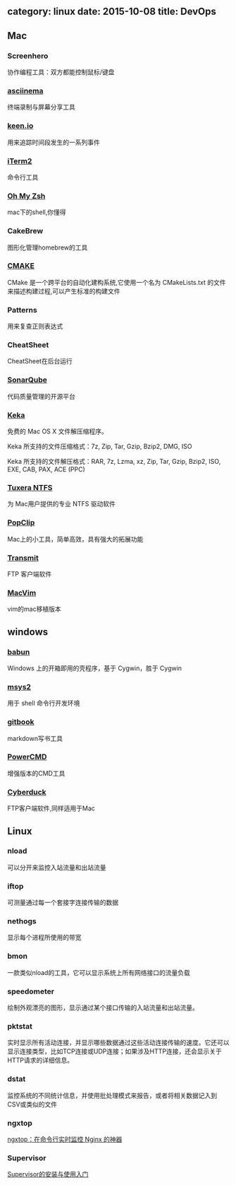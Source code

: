 category: linux
date: 2015-10-08
title: DevOps
---
## Mac

### Screenhero
协作编程工具：双方都能控制鼠标/键盘

### [asciinema](https://asciinema.org)
终端录制与屏幕分享工具

### [keen.io](https://keen.io)
用来追踪时间段发生的一系列事件

### [iTerm2](http://www.iterm2.com/)
命令行工具 

### [Oh My Zsh](http://ohmyz.sh/)
mac下的shell,你懂得

### CakeBrew
图形化管理homebrew的工具

### [CMAKE](https://cmake.org/)
CMake 是一个跨平台的自动化建构系统,它使用一个名为 CMakeLists.txt 的文件来描述构建过程,可以产生标准的构建文件

### Patterns
用来复查正则表达式

### CheatSheet
CheatSheet在后台运行

### [SonarQube](http://www.sonarqube.org/)
代码质量管理的开源平台

### [Keka](http://www.kekaosx.com/zh-cn/)
免费的 Mac OS X 文件解压缩程序。

Keka 所支持的文件压缩格式：7z, Zip, Tar, Gzip, Bzip2, DMG, ISO

Keka 所支持的文件解压格式：RAR, 7z, Lzma, xz, Zip, Tar, Gzip, Bzip2, ISO, EXE, CAB, PAX, ACE (PPC)

### [Tuxera NTFS](http://www.tuxera.com/products/tuxera-ntfs-for-mac/)
为 Mac用户提供的专业 NTFS 驱动软件

### [PopClip](http://sspai.com/25483)
Mac上的小工具，简单高效，具有强大的拓展功能

### [Transmit]()
FTP 客户端软件

### [MacVim](http://www.macupdate.com/app/mac/25988/macvim)
vim的mac移植版本

## windows

### [babun](http://babun.github.io/)
Windows 上的开箱即用的壳程序，基于 Cygwin，胜于 Cygwin

### [msys2](http://msys2.github.io/)
用于 shell 命令行开发环境

### [gitbook]()
markdown写书工具

### [PowerCMD](http://www.powercmd.com/)
增强版本的CMD工具

### [Cyberduck](https://cyberduck.io/)
FTP客户端软件,同样适用于Mac

## Linux

### nload
可以分开来监控入站流量和出站流量

### iftop
可测量通过每一个套接字连接传输的数据

### nethogs
显示每个进程所使用的带宽

### bmon
一款类似nload的工具，它可以显示系统上所有网络接口的流量负载

### speedometer
绘制外观漂亮的图形，显示通过某个接口传输的入站流量和出站流量。

### pktstat
实时显示所有活动连接，并显示哪些数据通过这些活动连接传输的速度。它还可以显示连接类型，比如TCP连接或UDP连接；如果涉及HTTP连接，还会显示关于HTTP请求的详细信息。

### dstat
监控系统的不同统计信息，并使用批处理模式来报告，或者将相关数据记入到CSV或类似的文件

### ngxtop
[ngxtop：在命令行实时监控 Nginx 的神器](https://linux.cn/article-3205-1.html)

### Supervisor
[Supervisor的安装与使用入门](http://www.tuicool.com/articles/Ejm2u2)


